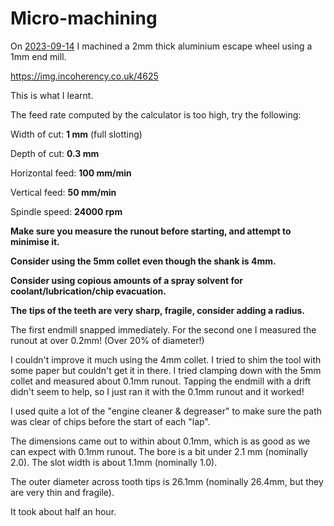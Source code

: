 # Micro-machining

On [2023-09-14](20230914.md) I machined a 2mm thick aluminium escape wheel using a 1mm end mill.

https://img.incoherency.co.uk/4625

This is what I learnt.

The feed rate computed by the calculator is too high, try the following:

Width of cut: **1 mm** (full slotting)

Depth of cut: **0.3 mm**

Horizontal feed: **100 mm/min**

Vertical feed: **50 mm/min**

Spindle speed: **24000 rpm**

**Make sure you measure the runout before starting, and attempt to minimise it.**

**Consider using the 5mm collet even though the shank is 4mm.**

**Consider using copious amounts of a spray solvent for coolant/lubrication/chip evacuation.**

**The tips of the teeth are very sharp, fragile, consider adding a radius.**

The first endmill snapped immediately. For the second one I measured the runout at over 0.2mm! (Over 20%
of diameter!)

I couldn't improve it much using the 4mm collet. I tried to shim the tool with some paper but couldn't
get it in there.
I tried clamping down with the 5mm collet and measured about 0.1mm runout.
Tapping the endmill with a drift didn't seem to help, so I just ran it with the 0.1mm runout and it worked!

I used quite a lot of the "engine cleaner & degreaser" to make sure the path was clear of chips before the start
of each "lap".

The dimensions came out to within about 0.1mm, which is as good as we can expect with 0.1mm runout.
The bore is a bit under 2.1 mm (nominally 2.0). The slot width is about 1.1mm (nominally 1.0).

The outer diameter across tooth tips is 26.1mm (nominally 26.4mm, but they are very thin and fragile).

It took about half an hour.

